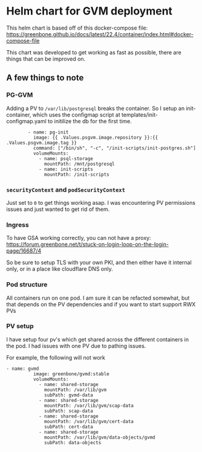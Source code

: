  # Helm chart for GVM deployment

 This helm chart is based off of this docker-compose file: https://greenbone.github.io/docs/latest/22.4/container/index.html#docker-compose-file

 This chart was developed to get working as fast as possible, there are things that can be improved on.

 ## A few things to note

 ### PG-GVM

 Adding a PV to `/var/lib/postgresql` breaks the container. So I setup an init-container, which uses the configmap script at templates/init-configmap.yaml to initilize the db for the first time.
```
        - name: pg-init
          image: {{ .Values.psgvm.image.repository }}:{{ .Values.psgvm.image.tag }}
          command: ["/bin/sh", "-c", "/init-scripts/init-postgres.sh"]
          volumeMounts:
            - name: psql-storage
              mountPath: /mnt/postgresql
            - name: init-scripts
              mountPath: /init-scripts
```

### `securityContext` and `podSecurityContext`

Just set to `0` to get things working asap. I was encountering PV permissions issues and just wanted to get rid of them.

### Ingress

To have GSA working correctly, you can not have a proxy: https://forum.greenbone.net/t/stuck-on-login-loop-on-the-login-page/16687/4

So be sure to setup TLS with your own PKI, and then either have it internal only, or in a place like cloudflare DNS only.

### Pod structure

All containers run on one pod. I am sure it can be refacted somewhat, but that depends on the PV dependencies and if you want to start support RWX PVs

### PV setup

I have setup four pv's which get shared across the different containers in the pod. I had issues with one PV due to pathing issues.

For example, the following will not work
```
- name: gvmd
          image: greenbone/gvmd:stable
          volumeMounts:
            - name: shared-storage
              mountPath: /var/lib/gvm
              subPath: gvmd-data
            - name: shared-storage
              mountPath: /var/lib/gvm/scap-data
              subPath: scap-data
            - name: shared-storage
              mountPath: /var/lib/gvm/cert-data
              subPath: cert-data
            - name: shared-storage
              mountPath: /var/lib/gvm/data-objects/gvmd
              subPath: data-objects
```
